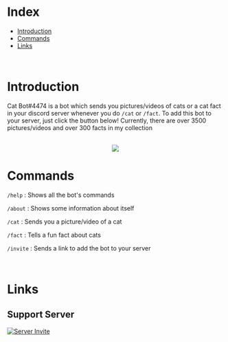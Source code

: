 # Index

* [Introduction](#introduction)
* [Commands](#commands)
* [Links](#links)

<br>

# Introduction

Cat Bot#4474 is a bot which sends you pictures/videos of cats or a cat fact in your discord server whenever you do `/cat` or `/fact`. To add this bot to your server, just click the button below! Currently, there are over 3500 pictures/videos and over 300 facts in my collection

<br>

<div align=center>
    <a href="https://discord.com/api/oauth2/authorize?client_id=1028700868729634906&scope=applications.commands%20bot&permissions=0">
        <img src="https://shields.io/badge/invite_the-discord_bot-7289DA?logo=discord&style=for-the-badge">
    </a>
</div>

# Commands

`/help` : Shows all the bot's commands

`/about` : Shows some information about itself

`/cat` : Sends you a picture/video of a cat

`/fact` : Tells a fun fact about cats

`/invite` : Sends a link to add the bot to your server

<br>

# Links

## Support Server

[![Server Invite](https://discordapp.com/api/guilds/917924802554109953/embed.png?style=banner2)](https://discord.gg/aGUvpSxMz5)
<!-- 
[![Server Invite](https://discordapp.com/api/guilds/917924802554109953/embed.png?style=banner1)](https://discord.gg/aGUvpSxMz5)

[![Server Invite](https://discordapp.com/api/guilds/917924802554109953/embed.png?style=banner3)](https://discord.gg/aGUvpSxMz5)

[![Server Invite](https://discordapp.com/api/guilds/917924802554109953/embed.png?style=banner4)](https://discord.gg/aGUvpSxMz5)

[![Server Invite](https://discordapp.com/api/guilds/917924802554109953/embed.png?style=shield)](https://discord.gg/aGUvpSxMz5) -->




<!--
-> Index
-> Main heading video thingy
-> Badges
   -> Stars
   -> Last commit
   -> Issues

-->

